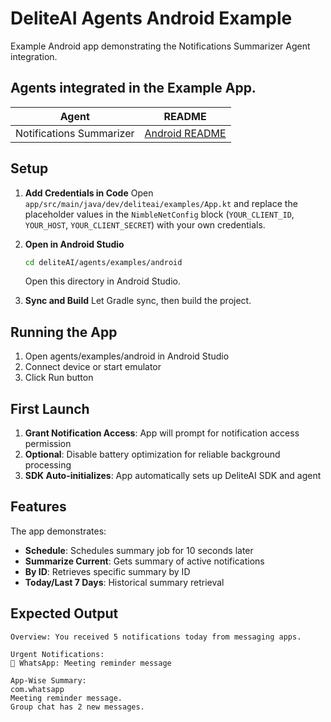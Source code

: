 # DeliteAI Agents Android Example

Example Android app demonstrating the Notifications Summarizer Agent integration.

## Agents integrated in the Example App.

| Agent | README |
|-------|--------|
| Notifications Summarizer | [Android README](../../notifications_summarizer/android/README.md) |

## Setup

1. **Add Credentials in Code**
   Open `app/src/main/java/dev/deliteai/examples/App.kt` and replace the placeholder values in the `NimbleNetConfig` block (`YOUR_CLIENT_ID`, `YOUR_HOST`, `YOUR_CLIENT_SECRET`) with your own credentials.

2. **Open in Android Studio**
   ```bash
   cd deliteAI/agents/examples/android
   ```
   Open this directory in Android Studio.

3. **Sync and Build**
   Let Gradle sync, then build the project.

## Running the App

1. Open agents/examples/android in Android Studio
2. Connect device or start emulator
2. Click Run button

## First Launch

1. **Grant Notification Access**: App will prompt for notification access permission
2. **Optional**: Disable battery optimization for reliable background processing
3. **SDK Auto-initializes**: App automatically sets up DeliteAI SDK and agent

## Features

The app demonstrates:
- **Schedule**: Schedules summary job for 10 seconds later
- **Summarize Current**: Gets summary of active notifications
- **By ID**: Retrieves specific summary by ID
- **Today/Last 7 Days**: Historical summary retrieval

## Expected Output

```
Overview: You received 5 notifications today from messaging apps.

Urgent Notifications:
📱 WhatsApp: Meeting reminder message

App-Wise Summary:
com.whatsapp
Meeting reminder message.
Group chat has 2 new messages.
``` 
